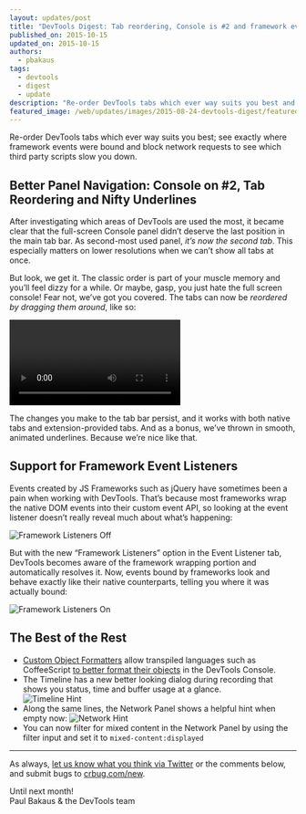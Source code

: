 ```yaml
---
layout: updates/post
title: "DevTools Digest: Tab reordering, Console is #2 and framework event listeners"
published_on: 2015-10-15
updated_on: 2015-10-15
authors:
  - pbakaus
tags:
  - devtools
  - digest
  - update
description: "Re-order DevTools tabs which ever way suits you best and see exactly where framework events were bound."
featured_image: /web/updates/images/2015-08-24-devtools-digest/featured.jpg
---
```


<p class="intro">Re-order DevTools tabs which ever way suits you best; see exactly where framework events were bound and block network requests to see which third party scripts slow you down.</p>

## Better Panel Navigation: Console on #2, Tab Reordering and Nifty Underlines

After investigating which areas of DevTools are used the most, it became clear that the full-screen Console panel didn’t deserve the last position in the main tab bar. As second-most used panel, *it’s now the second tab*. This especially matters on lower resolutions when we can’t show all tabs at once.

But look, we get it. The classic order is part of your muscle memory and you’ll feel dizzy for a while. Or maybe, gasp, you just hate the full screen console! Fear not, we’ve got you covered. The tabs can now be *reordered by dragging them around*, like so:

<video src="/web/updates/images/2015-10-05/reordering_tabs.mp4" autoplay loop></video>

The changes you make to the tab bar persist, and it works with both native tabs and extension-provided tabs. And as a bonus, we’ve thrown in smooth, animated underlines. Because we’re nice like that.


## Support for Framework Event Listeners

Events created by JS Frameworks such as jQuery have sometimes been a pain when working with DevTools. That’s because most frameworks wrap the native DOM events into their custom event API, so looking at the event listener doesn’t really reveal much about what’s happening:

![Framework Listeners Off](/web/updates/images/2015-10-05/listeners_off.png)

But with the new “Framework Listeners” option in the Event Listener tab, DevTools becomes aware of the framework wrapping portion and automatically resolves it. Now, events bound by frameworks look and behave exactly like their native counterparts, telling you where it was actually bound:

![Framework Listeners On](/web/updates/images/2015-10-05/listeners_on.png)

## The Best of the Rest

  * [Custom Object Formatters](https://docs.google.com/document/d/1FTascZXT9cxfetuPRT2eXPQKXui4nWFivUnS_335T3U/preview?usp=sharing) allow transpiled languages such as CoffeeScript [to better format their objects](https://github.com/binaryage/cljs-devtools) in the DevTools Console.
  * The Timeline has a new better looking dialog during recording that shows you status, time and buffer usage at a glance. <br>![Timeline Hint](/web/updates/images/2015-10-05/timeline_hint.png)
  * Along the same lines, the Network Panel shows a helpful hint when empty now: ![Network Hint](/web/updates/images/2015-10-05/network_hint.png)
  * You can now filter for mixed content in the Network Panel by using the filter input and set it to `mixed-content:displayed`

- - -

As always, [let us know what you think via 
Twitter](https://twitter.com/intent/tweet?text=%40ChromeDevTools) or the 
comments below, and submit bugs to [crbug.com/new](https://crbug.com/new).

Until next month!  
Paul Bakaus & the DevTools team
